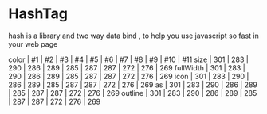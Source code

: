 # HashTag
hash is a library and two way data bind , to help you use javascript so fast in your web page

color | #1 | #2 | #3 | #4 | #5 | #6 | #7 | #8 | #9 | #10 | #11
size | 301 | 283 | 290 | 286 | 289 | 285 | 287 | 287 | 272 | 276 | 269
fullWidth | 301 | 283 | 290 | 286 | 289 | 285 | 287 | 287 | 272 | 276 | 269
icon | 301 | 283 | 290 | 286 | 289 | 285 | 287 | 287 | 272 | 276 | 269
as | 301 | 283 | 290 | 286 | 289 | 285 | 287 | 287 | 272 | 276 | 269
outline | 301 | 283 | 290 | 286 | 289 | 285 | 287 | 287 | 272 | 276 | 269
